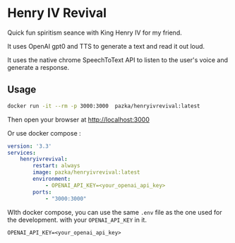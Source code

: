 # Henry IV Revival

Quick fun spiritism seance with King Henry IV for my friend.

It uses OpenAI gpt0 and TTS to generate a text and read it out loud.

It uses the native chrome SpeechToText API to listen to the user's voice and generate a response.

## Usage

```bash
docker run -it --rm -p 3000:3000  pazka/henryivrevival:latest
```

Then open your browser at <http://localhost:3000>

Or use docker compose :

```yaml
version: '3.3'
services:
    henryivrevival:
        restart: always
        image: pazka/henryivrevival:latest
        environment:
            - OPENAI_API_KEY=<your_openai_api_key>
        ports:
            - "3000:3000"
```

WIth docker compose, you can use the same `.env` file as the one used for the development. with your `OPENAI_API_KEY` in it.

```text
OPENAI_API_KEY=<your_openai_api_key>
```
